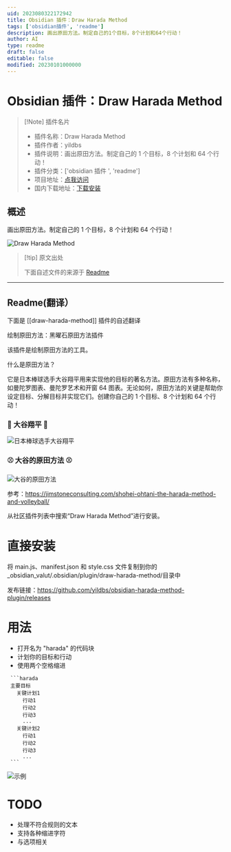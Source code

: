 ```yaml
---
uid: 2023080322172942
title: Obsidian 插件：Draw Harada Method
tags: ['obsidian插件', 'readme']
description: 画出原田方法。制定自己的1个目标，8个计划和64个行动！
author: AI
type: readme
draft: false
editable: false
modified: 20230101000000
---
```


# Obsidian 插件：Draw Harada Method

> [!Note] 插件名片
> - 插件名称：Draw Harada Method
> - 插件作者：yildbs
> - 插件说明：画出原田方法。制定自己的 1 个目标，8 个计划和 64 个行动！
> - 插件分类：['obsidian 插件 ', 'readme']
> - 项目地址：[点我访问](https://github.com/yildbs/obsidian-harada-method-plugin)
> - 国内下载地址：[下载安装](https://pkmer.cn/products/plugin/pluginMarket/?draw-harada-method)

## 概述

画出原田方法。制定自己的 1 个目标，8 个计划和 64 个行动！

![Draw Harada Method](https://cdn.pkmer.cn/covers/draw-harada-method.png!pkmer)

> [!tip] 原文出处
>
>下面自述文件的来源于 [Readme](https://ghproxy.net/https://raw.githubusercontent.com/yildbs/obsidian-harada-method-plugin/master/README.md)

---

## Readme(翻译）

下面是 [[draw-harada-method]] 插件的自述翻译

绘制原田方法：黑曜石原田方法插件

该插件是绘制原田方法的工具。

什么是原田方法？

它是日本棒球选手大谷翔平用来实现他的目标的著名方法。原田方法有多种名称，如曼陀罗图表、曼陀罗艺术和开窗 64 图表。无论如何，原田方法的关键是帮助你设定目标、分解目标并实现它们。创建你自己的 1 个目标、8 个计划和 64 个行动！

### 🧢 大谷翔平 🧢

![日本棒球选手大谷翔平](https://jimstoneconsulting.com/wp-content/uploads/2022/02/Screen-Shot-2022-02-08-at-9.40.47-AM.png)

### ⚾ 大谷的原田方法 ⚾

![大谷的原田方法](https://jimstoneconsulting.com/wp-content/uploads/2022/02/Screen-Shot-2022-02-07-at-11.53.33-AM.png)

参考：<https://jimstoneconsulting.com/shohei-ohtani-the-harada-method-and-volleyball/>

从社区插件列表中搜索“Draw Harada Method”进行安装。

# 直接安装

将 main.js、manifest.json 和 style.css 文件复制到你的 _obsidian_valut/.obsidian/plugin/draw-harada-method/目录中

发布链接：<https://github.com/yildbs/obsidian-harada-method-plugin/releases>

# 用法

- 打开名为 "harada" 的代码块
- 计划你的目标和行动
- 使用两个空格缩进

~~~
 ```harada
 主要目标
   关键计划1
     行动1
     行动2
     行动3
     ...
   关键计划2
     行动1
     行动2
     行动3
     ...
 ```
~~~

![示例](https://user-images.githubusercontent.com/20436037/231749576-0786fb1a-542c-4476-a5de-d6d16664ee92.gif)

# TODO

- 处理不符合规则的文本
- 支持各种缩进字符
- 与选项相关



